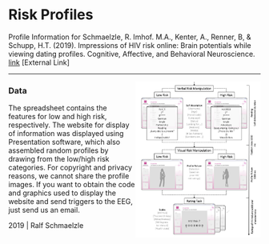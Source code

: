 Risk Profiles
=============

Profile Information for Schmaelzle, R. Imhof. M.A., Kenter, A., Renner, B, & Schupp, H.T. (2019). Impressions of HIV risk online: Brain potentials while viewing dating profiles. Cognitive, Affective, and Behavioral Neuroscience. [link](link) [External Link]

***

<img align="right" width=250px src=profile.png> 


### Data

The spreadsheet contains the features for low and high risk, respectively. The website for display of information was displayed using Presentation software, which also assembled random profiles by drawing from the low/high risk categories. For copyright and privacy reasons, we cannot share the profile images. If you want to obtain the code and graphics used to display the website and send triggers to the EEG, just send us an email. 


2019 \| Ralf Schmaelzle
